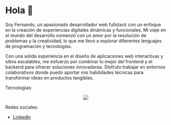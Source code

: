 # Hola 👋

Soy Fernando, un apasionado desarrollador web fullstack con un enfoque en la creación de experiencias digitales dinámicas y funcionales. Mi viaje en el mundo del desarrollo comenzó con un amor por la resolución de problemas y la creatividad, lo que me llevó a explorar diferentes lenguajes de programación y tecnologías.

Con una sólida experiencia en el diseño de aplicaciones web interactivas y sitios escalables, me esfuerzo por combinar lo mejor del frontend y el backend para ofrecer soluciones innovadoras. Disfruto trabajar en entornos colaborativos donde puedo aportar mis habilidades técnicas para transformar ideas en productos tangibles.

Tecnologias:
<p align="center">
  <a href="https://skillicons.dev">
    <img src="https://skillicons.dev/icons?i=git,kubernetes,docker,c,vim" />
  </a>
</p>

Redes sociales:
- <a href="https://www.linkedin.com/in/fernando-dorantes/">LinkedIn</a> 


<!--
**fernandocstdev/fernandocstdev** is a ✨ _special_ ✨ repository because its `README.md` (this file) appears on your GitHub profile.

Here are some ideas to get you started:

- 🔭 I’m currently working on ...
- 🌱 I’m currently learning ...
- 👯 I’m looking to collaborate on ...
- 🤔 I’m looking for help with ...
- 💬 Ask me about ...
- 📫 How to reach me: ...
- 😄 Pronouns: ...
- ⚡ Fun fact: ...
-->
